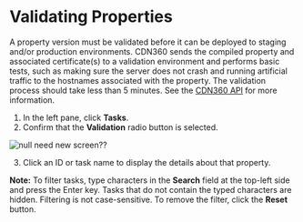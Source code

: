 <!--?xml version="1.0" encoding="utf-8"?-->

# Validating Properties

A property version must be validated before it can be deployed to staging and/or production environments. CDN360 sends the compiled property and associated certificate(s) to a validation environment and performs basic tests, such as making sure the server does not crash and running artificial traffic to the hostnames associated with the property. The validation process should take less than 5 minutes. See the [CDN360 API](</apidocs#tag/Property-Validation>) for more information.

1. In the left pane, click **Tasks**.
2. Confirm that the **Validation** radio button is selected.

![null](</docs/resources/images/Validations_Overview.png>)  need new screen??
 
3. Click an ID or task name to display the details about that property.

**Note:** To filter tasks, type characters in the **Search** field at the top-left side and press the Enter key. Tasks that do not contain the typed characters are hidden. Filtering is not case-sensitive. To remove the filter, click the **Reset** button.

